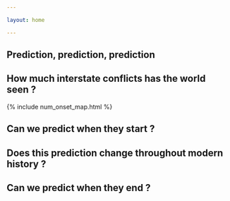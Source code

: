 ```yaml
---

layout: home

---
```



## Prediction, prediction, prediction





## How much interstate conflicts has the world seen ?


{% include num_onset_map.html %}







## Can we predict when they start ?




## Does this prediction change throughout modern history ?







## Can we predict when they end ?
